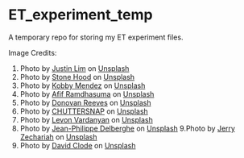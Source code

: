 # ET_experiment_temp
A temporary repo for storing my ET experiment files.




Image Credits: 

1. Photo by <a href="https://unsplash.com/@justinlim?utm_content=creditCopyText&utm_medium=referral&utm_source=unsplash">Justin Lim</a> on <a href="https://unsplash.com/photos/two-minions-character-figure-on-red-table-tloFnD-7EpI?utm_content=creditCopyText&utm_medium=referral&utm_source=unsplash">Unsplash</a>
2. Photo by <a href="https://unsplash.com/@stonehood?utm_content=creditCopyText&utm_medium=referral&utm_source=unsplash">Stone Hood</a> on <a href="https://unsplash.com/photos/girl-in-yellow-and-blue-dress-holding-white-balloon-sfAEazGOY0M?utm_content=creditCopyText&utm_medium=referral&utm_source=unsplash">Unsplash</a>
3. Photo by <a href="https://unsplash.com/@kobbymendez?utm_content=creditCopyText&utm_medium=referral&utm_source=unsplash">Kobby Mendez</a> on <a href="https://unsplash.com/photos/white-and-brown-robot-toy-d0oYF8hm4GI?utm_content=creditCopyText&utm_medium=referral&utm_source=unsplash">Unsplash</a>
4. Photo by <a href="https://unsplash.com/@javaistan?utm_content=creditCopyText&utm_medium=referral&utm_source=unsplash">Afif Ramdhasuma</a> on <a href="https://unsplash.com/photos/red-haired-girl-in-green-dress-figurine-on-green-grass-during-daytime-eTMtdh85TOk?utm_content=creditCopyText&utm_medium=referral&utm_source=unsplash">Unsplash</a>
5. Photo by <a href="https://unsplash.com/@donnehhhh?utm_content=creditCopyText&utm_medium=referral&utm_source=unsplash">Donovan Reeves</a> on <a href="https://unsplash.com/photos/toontown-during-daytime-DmlPTYhPYhY?utm_content=creditCopyText&utm_medium=referral&utm_source=unsplash">Unsplash</a>
6. Photo by <a href="https://unsplash.com/@chuttersnap?utm_content=creditCopyText&utm_medium=referral&utm_source=unsplash">CHUTTERSNAP</a> on <a href="https://unsplash.com/photos/closeup-photo-of-sticker-lot-35ZRlOKNmUQ?utm_content=creditCopyText&utm_medium=referral&utm_source=unsplash">Unsplash</a>
7. Photo by <a href="https://unsplash.com/@lyovon?utm_content=creditCopyText&utm_medium=referral&utm_source=unsplash">Levon Vardanyan</a> on <a href="https://unsplash.com/photos/aerial-view-of-city-buildings-during-daytime-_EpaiWp5yC8?utm_content=creditCopyText&utm_medium=referral&utm_source=unsplash">Unsplash</a>
8. Photo by <a href="https://unsplash.com/@jipy32?utm_content=creditCopyText&utm_medium=referral&utm_source=unsplash">Jean-Philippe Delberghe</a> on <a href="https://unsplash.com/photos/spider-man-hanging-action-figure-9XAnXWHu9_4?utm_content=creditCopyText&utm_medium=referral&utm_source=unsplash">Unsplash</a>
9.Photo by <a href="https://unsplash.com/@rainmaker_jz?utm_content=creditCopyText&utm_medium=referral&utm_source=unsplash">Jerry Zechariah</a> on <a href="https://unsplash.com/photos/a-nintendo-figurine-sitting-on-top-of-a-table-cbIN8GvQv0M?utm_content=creditCopyText&utm_medium=referral&utm_source=unsplash">Unsplash</a>
10. Photo by <a href="https://unsplash.com/@davidclode?utm_content=creditCopyText&utm_medium=referral&utm_source=unsplash">David Clode</a> on <a href="https://unsplash.com/photos/orange-and-white-fishes-GSuh8f1-90U?utm_content=creditCopyText&utm_medium=referral&utm_source=unsplash">Unsplash</a>
  
  
